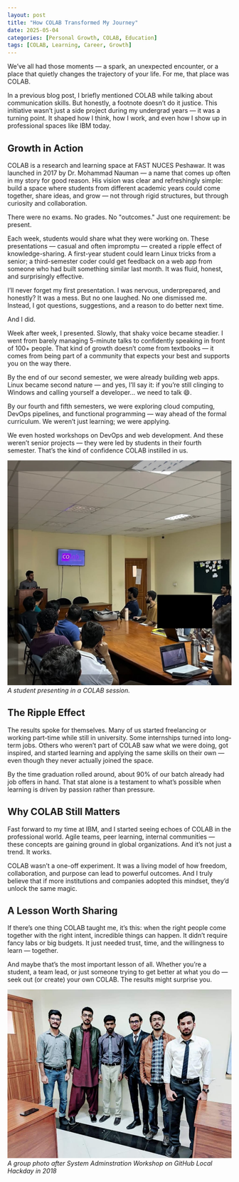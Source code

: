 ```yaml
---
layout: post
title: "How COLAB Transformed My Journey"
date: 2025-05-04
categories: [Personal Growth, COLAB, Education]
tags: [COLAB, Learning, Career, Growth]
---
```

We’ve all had those moments — a spark, an unexpected encounter, or a place that quietly changes the trajectory of your life. For me, that place was COLAB.

In a previous blog post, I briefly mentioned COLAB while talking about communication skills. But honestly, a footnote doesn’t do it justice. This initiative wasn’t just a side project during my undergrad years — it was a turning point. It shaped how I think, how I work, and even how I show up in professional spaces like IBM today.

## Growth in Action

COLAB is a research and learning space at FAST NUCES Peshawar. It was launched in 2017 by Dr. Mohammad Nauman — a name that comes up often in my story for good reason. His vision was clear and refreshingly simple: build a space where students from different academic years could come together, share ideas, and grow — not through rigid structures, but through curiosity and collaboration.

There were no exams. No grades. No "outcomes." Just one requirement: be present.

Each week, students would share what they were working on. These presentations — casual and often impromptu — created a ripple effect of knowledge-sharing. A first-year student could learn Linux tricks from a senior; a third-semester coder could get feedback on a web app from someone who had built something similar last month. It was fluid, honest, and surprisingly effective.

I’ll never forget my first presentation. I was nervous, underprepared, and honestly? It was a mess. But no one laughed. No one dismissed me. Instead, I got questions, suggestions, and a reason to do better next time.

And I did.

Week after week, I presented. Slowly, that shaky voice became steadier. I went from barely managing 5-minute talks to confidently speaking in front of 100+ people. That kind of growth doesn’t come from textbooks — it comes from being part of a community that expects your best and supports you on the way there.

By the end of our second semester, we were already building web apps. Linux became second nature — and yes, I’ll say it: if you’re still clinging to Windows and calling yourself a developer... we need to talk 😄.

By our fourth and fifth semesters, we were exploring cloud computing, DevOps pipelines, and functional programming — way ahead of the formal curriculum. We weren’t just learning; we were applying.

We even hosted workshops on DevOps and web development. And these weren’t senior projects — they were led by students in their fourth semester. That’s the kind of confidence COLAB instilled in us.

![Student Presenting](../assets/img/colab-presentation.jpeg)  
*A student presenting in a COLAB session.*

## The Ripple Effect

The results spoke for themselves. Many of us started freelancing or working part-time while still in university. Some internships turned into long-term jobs. Others who weren’t part of COLAB saw what we were doing, got inspired, and started learning and applying the same skills on their own — even though they never actually joined the space.

By the time graduation rolled around, about 90% of our batch already had job offers in hand. That stat alone is a testament to what’s possible when learning is driven by passion rather than pressure.

## Why COLAB Still Matters

Fast forward to my time at IBM, and I started seeing echoes of COLAB in the professional world. Agile teams, peer learning, internal communities — these concepts are gaining ground in global organizations. And it’s not just a trend. It works.

COLAB wasn’t a one-off experiment. It was a living model of how freedom, collaboration, and purpose can lead to powerful outcomes. And I truly believe that if more institutions and companies adopted this mindset, they’d unlock the same magic.


## A Lesson Worth Sharing

If there’s one thing COLAB taught me, it’s this: when the right people come together with the right intent, incredible things can happen. It didn’t require fancy labs or big budgets. It just needed trust, time, and the willingness to learn — together.

And maybe that’s the most important lesson of all. Whether you’re a student, a team lead, or just someone trying to get better at what you do — seek out (or create) your own COLAB. The results might surprise you.

![Celebration](../assets/img/team-celebration.jpg)  
*A group photo after System Adminstration Workshop on GitHub Local Hackday in 2018*

